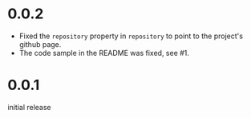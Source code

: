 # 0.0.2

* Fixed the `repository` property in `repository` to point to the project's
  github page.
* The code sample in the README was fixed, see #1.

# 0.0.1

initial release
